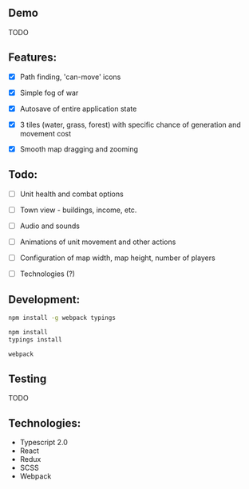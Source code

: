 ## Demo
TODO


## Features:

- [X] Path finding, 'can-move' icons
- [X] Simple fog of war
- [X] Autosave of entire application state
- [X] 3 tiles (water, grass, forest) with specific chance of generation and movement cost
- [X] Smooth map dragging and zooming 


## Todo:

- [ ] Unit health and combat options
- [ ] Town view - buildings, income, etc.
- [ ] Audio and sounds
- [ ] Animations of unit movement and other actions
- [ ] Configuration of map width, map height, number of players
- [ ] Technologies (?)


## Development:
```bash
npm install -g webpack typings 

npm install
typings install

webpack
```

## Testing
TODO

## Technologies:

- Typescript 2.0
- React 
- Redux
- SCSS
- Webpack
